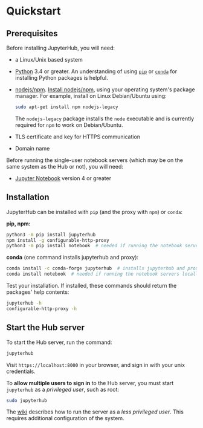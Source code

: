 # Quickstart

## Prerequisites

Before installing JupyterHub, you will need:

- a Linux/Unix based system
- [Python](https://www.python.org/downloads/) 3.4 or greater. An understanding
  of using [`pip`](https://pip.pypa.io/en/stable/) or
  [`conda`](http://conda.pydata.org/docs/get-started.html) for
  installing Python packages is helpful.
- [nodejs/npm](https://www.npmjs.com/). [Install nodejs/npm](https://docs.npmjs.com/getting-started/installing-node),
  using your operating system's package manager. For example, install on Linux
  Debian/Ubuntu using:

  ```bash
  sudo apt-get install npm nodejs-legacy
  ```

  The `nodejs-legacy` package installs the `node` executable and is currently
  required for `npm` to work on Debian/Ubuntu.
- TLS certificate and key for HTTPS communication
- Domain name

Before running the single-user notebook servers (which may be on the same
system as the Hub or not), you will need:

- [Jupyter Notebook](https://jupyter.readthedocs.io/en/latest/install.html)
  version 4 or greater

## Installation

JupyterHub can be installed with `pip` (and the proxy with `npm`) or `conda`:

**pip, npm:**

```bash
python3 -m pip install jupyterhub
npm install -g configurable-http-proxy
python3 -m pip install notebook  # needed if running the notebook servers locally
```

**conda** (one command installs jupyterhub and proxy):

```bash
conda install -c conda-forge jupyterhub  # installs jupyterhub and proxy
conda install notebook  # needed if running the notebook servers locally
```

Test your installation. If installed, these commands should return the packages'
help contents:

```bash
jupyterhub -h
configurable-http-proxy -h
```

## Start the Hub server

To start the Hub server, run the command:

```bash
jupyterhub
```

Visit `https://localhost:8000` in your browser, and sign in with your unix
credentials.

To **allow multiple users to sign in** to the Hub server, you must start
`jupyterhub` as a *privileged user*, such as root:

```bash
sudo jupyterhub
```

The [wiki](https://github.com/jupyterhub/jupyterhub/wiki/Using-sudo-to-run-JupyterHub-without-root-privileges)
describes how to run the server as a *less privileged user*. This requires
additional configuration of the system.
